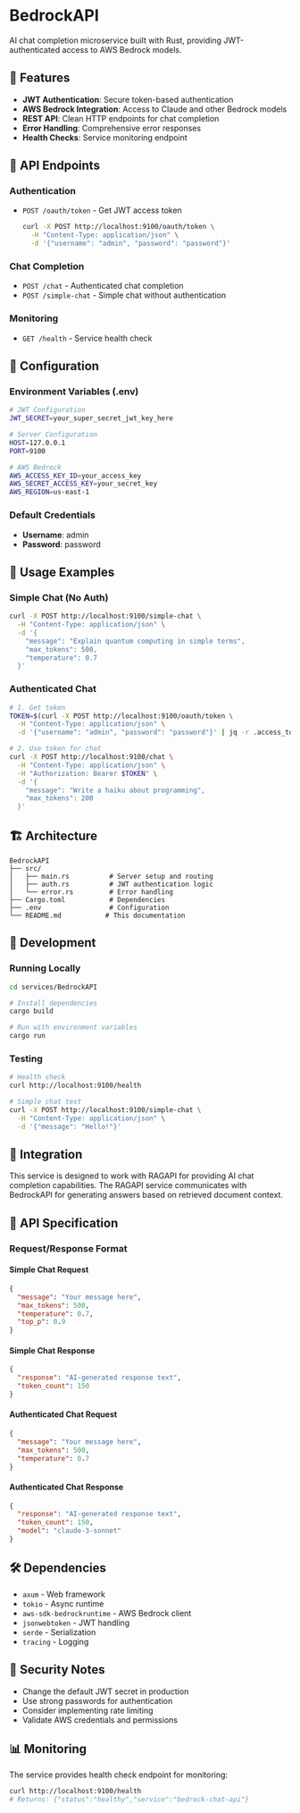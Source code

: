 # BedrockAPI

AI chat completion microservice built with Rust, providing JWT-authenticated access to AWS Bedrock models.

## 🚀 Features

- **JWT Authentication**: Secure token-based authentication
- **AWS Bedrock Integration**: Access to Claude and other Bedrock models
- **REST API**: Clean HTTP endpoints for chat completion
- **Error Handling**: Comprehensive error responses
- **Health Checks**: Service monitoring endpoint

## 📡 API Endpoints

### Authentication
- `POST /oauth/token` - Get JWT access token
  ```bash
  curl -X POST http://localhost:9100/oauth/token \
    -H "Content-Type: application/json" \
    -d '{"username": "admin", "password": "password"}'
  ```

### Chat Completion
- `POST /chat` - Authenticated chat completion
- `POST /simple-chat` - Simple chat without authentication

### Monitoring
- `GET /health` - Service health check

## 🔧 Configuration

### Environment Variables (.env)
```bash
# JWT Configuration
JWT_SECRET=your_super_secret_jwt_key_here

# Server Configuration
HOST=127.0.0.1
PORT=9100

# AWS Bedrock
AWS_ACCESS_KEY_ID=your_access_key
AWS_SECRET_ACCESS_KEY=your_secret_key
AWS_REGION=us-east-1
```

### Default Credentials
- **Username**: admin
- **Password**: password

## 🚀 Usage Examples

### Simple Chat (No Auth)
```bash
curl -X POST http://localhost:9100/simple-chat \
  -H "Content-Type: application/json" \
  -d '{
    "message": "Explain quantum computing in simple terms",
    "max_tokens": 500,
    "temperature": 0.7
  }'
```

### Authenticated Chat
```bash
# 1. Get token
TOKEN=$(curl -X POST http://localhost:9100/oauth/token \
  -H "Content-Type: application/json" \
  -d '{"username": "admin", "password": "password"}' | jq -r .access_token)

# 2. Use token for chat
curl -X POST http://localhost:9100/chat \
  -H "Content-Type: application/json" \
  -H "Authorization: Bearer $TOKEN" \
  -d '{
    "message": "Write a haiku about programming",
    "max_tokens": 200
  }'
```

## 🏗️ Architecture

```
BedrockAPI
├── src/
│   ├── main.rs          # Server setup and routing
│   ├── auth.rs          # JWT authentication logic
│   └── error.rs         # Error handling
├── Cargo.toml           # Dependencies
├── .env                 # Configuration
└── README.md           # This documentation
```

## 🔧 Development

### Running Locally
```bash
cd services/BedrockAPI

# Install dependencies
cargo build

# Run with environment variables
cargo run
```

### Testing
```bash
# Health check
curl http://localhost:9100/health

# Simple chat test
curl -X POST http://localhost:9100/simple-chat \
  -H "Content-Type: application/json" \
  -d '{"message": "Hello!"}'
```

## 🔗 Integration

This service is designed to work with RAGAPI for providing AI chat completion capabilities. The RAGAPI service communicates with BedrockAPI for generating answers based on retrieved document context.

## 📝 API Specification

### Request/Response Format

#### Simple Chat Request
```json
{
  "message": "Your message here",
  "max_tokens": 500,
  "temperature": 0.7,
  "top_p": 0.9
}
```

#### Simple Chat Response
```json
{
  "response": "AI-generated response text",
  "token_count": 150
}
```

#### Authenticated Chat Request
```json
{
  "message": "Your message here",
  "max_tokens": 500,
  "temperature": 0.7
}
```

#### Authenticated Chat Response
```json
{
  "response": "AI-generated response text",
  "token_count": 150,
  "model": "claude-3-sonnet"
}
```

## 🛠️ Dependencies

- `axum` - Web framework
- `tokio` - Async runtime
- `aws-sdk-bedrockruntime` - AWS Bedrock client
- `jsonwebtoken` - JWT handling
- `serde` - Serialization
- `tracing` - Logging

## 🚨 Security Notes

- Change the default JWT secret in production
- Use strong passwords for authentication
- Consider implementing rate limiting
- Validate AWS credentials and permissions

## 📊 Monitoring

The service provides health check endpoint for monitoring:

```bash
curl http://localhost:9100/health
# Returns: {"status":"healthy","service":"bedrock-chat-api"}
```
